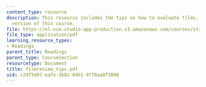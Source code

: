 ```yaml
---
content_type: resource
description: This resource includes the tips on how to evaluate films, from the 1999
  version of this course.
file: https://ol-ocw-studio-app-production.s3.amazonaws.com/courses/sts-001-technology-in-american-history-spring-2006/c24f5d07eafe3b8204b197f8aa0f3880_filmreview_tips.pdf
file_type: application/pdf
learning_resource_types:
- Readings
parent_title: Readings
parent_type: CourseSection
resourcetype: Document
title: filmreview_tips.pdf
uid: c24f5d07-eafe-3b82-04b1-97f8aa0f3880
---
```

